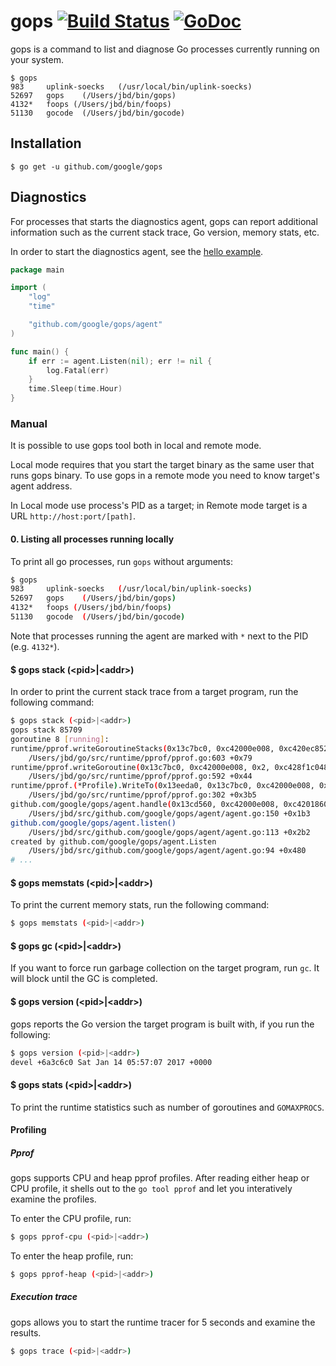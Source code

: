 # gops [![Build Status](https://travis-ci.org/google/gops.svg?branch=master)](https://travis-ci.org/google/gops) [![GoDoc](https://godoc.org/github.com/google/gops/agent?status.svg)](https://godoc.org/github.com/google/gops/agent)

gops is a command to list and diagnose Go processes currently running on your system.

```
$ gops
983     uplink-soecks	(/usr/local/bin/uplink-soecks)
52697   gops	(/Users/jbd/bin/gops)
4132*   foops (/Users/jbd/bin/foops)
51130   gocode	(/Users/jbd/bin/gocode)
```

## Installation

```
$ go get -u github.com/google/gops
```

## Diagnostics

For processes that starts the diagnostics agent, gops can report
additional information such as the current stack trace, Go version, memory
stats, etc.

In order to start the diagnostics agent, see the [hello example](https://github.com/google/gops/blob/master/examples/hello/main.go).

``` go
package main

import (
	"log"
	"time"

	"github.com/google/gops/agent"
)

func main() {
	if err := agent.Listen(nil); err != nil {
		log.Fatal(err)
	}
	time.Sleep(time.Hour)
}
```

### Manual

It is possible to use gops tool both in local and remote mode.

Local mode requires that you start the target binary as the same user that runs gops binary.
To use gops in a remote mode you need to know target's agent address.

In Local mode use process's PID as a target; in Remote mode target is a URL `http://host:port/[path]`.

#### 0. Listing all processes running locally

To print all go processes, run `gops` without arguments:

```sh
$ gops
983     uplink-soecks	(/usr/local/bin/uplink-soecks)
52697   gops	(/Users/jbd/bin/gops)
4132*   foops (/Users/jbd/bin/foops)
51130   gocode	(/Users/jbd/bin/gocode)
```

Note that processes running the agent are marked with `*` next to the PID (e.g. `4132*`).

#### $ gops stack (\<pid\>|\<addr\>)

In order to print the current stack trace from a target program, run the following command:


```sh
$ gops stack (<pid>|<addr>)
gops stack 85709
goroutine 8 [running]:
runtime/pprof.writeGoroutineStacks(0x13c7bc0, 0xc42000e008, 0xc420ec8520, 0xc420ec8520)
	/Users/jbd/go/src/runtime/pprof/pprof.go:603 +0x79
runtime/pprof.writeGoroutine(0x13c7bc0, 0xc42000e008, 0x2, 0xc428f1c048, 0xc420ec8608)
	/Users/jbd/go/src/runtime/pprof/pprof.go:592 +0x44
runtime/pprof.(*Profile).WriteTo(0x13eeda0, 0x13c7bc0, 0xc42000e008, 0x2, 0xc42000e008, 0x0)
	/Users/jbd/go/src/runtime/pprof/pprof.go:302 +0x3b5
github.com/google/gops/agent.handle(0x13cd560, 0xc42000e008, 0xc420186000, 0x1, 0x1, 0x0, 0x0)
	/Users/jbd/src/github.com/google/gops/agent/agent.go:150 +0x1b3
github.com/google/gops/agent.listen()
	/Users/jbd/src/github.com/google/gops/agent/agent.go:113 +0x2b2
created by github.com/google/gops/agent.Listen
	/Users/jbd/src/github.com/google/gops/agent/agent.go:94 +0x480
# ...
```

#### $ gops memstats (\<pid\>|\<addr\>)

To print the current memory stats, run the following command:

```sh
$ gops memstats (<pid>|<addr>)
```


#### $ gops gc (\<pid\>|\<addr\>)

If you want to force run garbage collection on the target program, run `gc`.
It will block until the GC is completed.


#### $ gops version (\<pid\>|\<addr\>)

gops reports the Go version the target program is built with, if you run the following:

```sh
$ gops version (<pid>|<addr>)
devel +6a3c6c0 Sat Jan 14 05:57:07 2017 +0000
```

#### $ gops stats (\<pid\>|\<addr\>)

To print the runtime statistics such as number of goroutines and `GOMAXPROCS`.

#### Profiling


##### Pprof

gops supports CPU and heap pprof profiles. After reading either heap or CPU profile,
it shells out to the `go tool pprof` and let you interatively examine the profiles.

To enter the CPU profile, run:

```sh
$ gops pprof-cpu (<pid>|<addr>)
```

To enter the heap profile, run:

```sh
$ gops pprof-heap (<pid>|<addr>)
```

##### Execution trace

gops allows you to start the runtime tracer for 5 seconds and examine the results.

```sh
$ gops trace (<pid>|<addr>)
```

